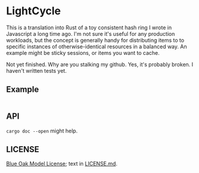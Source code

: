 # LightCycle

This is a translation into Rust of a toy consistent hash ring I wrote in Javascript a long time ago. I'm not sure it's useful for any production workloads, but the concept is generally handy for distributing items to to specific instances of otherwise-identical resources in a balanced way. An example might be sticky sessions, or items you want to cache.

Not yet finished. Why are you stalking my github. Yes, it's probably broken. I haven't written tests yet.

## Example

```rust
```

## API

`cargo doc --open` might help.

## LICENSE

[Blue Oak Model License](https://blueoakcouncil.org/license/1.0.0); text in [LICENSE.md](./LICENSE.md).
